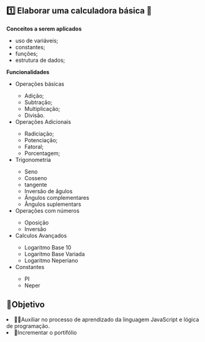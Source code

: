 ## 1️⃣ Elaborar uma calculadora básica 🧮

**Conceitos a serem aplicados**

- uso de variáveis;
- constantes;
- funções;
- estrutura de dados;

**Funcionalidades**

<ul>
  <li>Operações básicas</li>
    <ul>
      <li>Adição;</li>
      <li> Subtração;</li>
      <li> Multiplicação;</li>
      <li> Divisão.</li>
    </ul>
  <li>Operações Adicionais</li>
    <ul>
      <li>Radiciação;</li>
      <li>Potenciação;</li>
      <li>Fatoral;</li>
      <li>Porcentagem;</li>
    </ul>
  <li>Trigonometria</li>
    <ul>
      <li>Seno</li>
      <li>Cosseno</li>
      <li>tangente</li>
      <li>Inversão de âgulos</li>
      <li>Ângulos complementares</li>
      <li>Ângulos suplementars</li>
      </ul>
  <li>Operações com números</li>
    <ul>
      <li>Oposição</li>
      <li>Inversão</li>
    </ul>
  <li>Calculos Avançados</li>
    <ul>
      <li>Logaritmo Base 10</li>
      <li>Logaritmo Base Variada</li>
      <li>Logaritmo Neperiano</li>
    </ul>
  <li>Constantes</li>
    <ul>
      <li>PI</li>
      <li>Neper</li>
    </ul>
 </ul>

## 🎯Objetivo

<li>🧑‍🎓Auxiliar no processo de aprendizado da linguagem JavaScript e lógica de programação.</li>

<li>📑Incrementar o portifólio</li>
